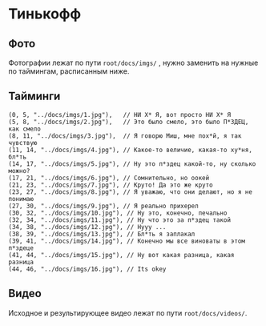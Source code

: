# Тинькофф

## Фото
Фотографии лежат по пути  `root/docs/imgs/` , нужно заменить на нужные по таймингам, расписанным ниже.

## Тайминги
    (0, 5, "../docs/imgs/1.jpg"),   // НИ Х* Я, вот просто НИ Х* Я
    (5, 8, "../docs/imgs/2.jpg"),   // Это было смело, это было П*ЗДЕЦ, как смело
    (8, 11, "../docs/imgs/3.jpg"),  // Я говорю Миш, мне пох*й, я так чувствую
    (11, 14, "../docs/imgs/4.jpg"), // Какое-то величие, какая-то ху*ня, бл*ть
    (14, 17, "../docs/imgs/5.jpg"), // Ну это п*здец какой-то, ну сколько можно?
    (17, 21, "../docs/imgs/6.jpg"), // Сомнительно, но оокей
    (21, 23, "../docs/imgs/7.jpg"), // Круто! Да это же круто
    (23, 27, "../docs/imgs/8.jpg"), // Я уважаю, что они делают, но я не понимаю
    (27, 30, "../docs/imgs/9.jpg"), // Я реально прихерел
    (30, 32, "../docs/imgs/10.jpg"), // Ну это, конечно, печально
    (32, 34, "../docs/imgs/11.jpg"), // Ну что это за п*здец такой
    (34, 38, "../docs/imgs/12.jpg"), // Нууу ...
    (38, 39, "../docs/imgs/13.jpg"), // Бл*ть я заплакал
    (39, 41, "../docs/imgs/14.jpg"), // Конечно мы все виноваты в этом п*здеце
    (41, 44, "../docs/imgs/15.jpg"), // Ну вот какая разница, какая разница
    (44, 46, "../docs/imgs/16.jpg"), // Its okey

## Видео

Исходное и результирующее видео лежат по пути `root/docs/videos/`.